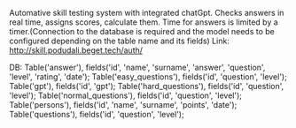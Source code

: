 Automative skill testing system with integrated chatGpt. Checks answers in real time, assigns scores, calculate them. Time for answers is limited by a timer.(Connection to the database is required and the model needs to be configured depending on the table name and its fields) Link: http://skill.podudali.beget.tech/auth/

DB: 
Table('answer'), fields('id', 'name', 'surname', 'answer', 'question', 'level', 'rating', 'date');
Table('easy_questions'), fields('id', 'question', 'level');
Table('gpt'), fields('id', 'gpt');
Table('hard_questions'), fields('id', 'question', 'level');
Table('normal_questions'), fields('id', 'question', 'level');
Table('persons'), fields('id', 'name', 'surname', 'points', 'date');
Table('questions'), fields('id', 'question', 'level');

